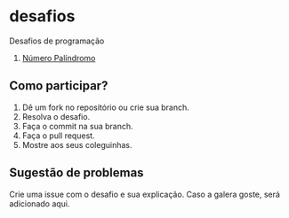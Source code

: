 # desafios
Desafios de programação

1. [Número Palíndromo](https://github.com/ufrpe-uast/desafios/blob/master/1-numero-palindromo/README.md)

## Como participar?
1. Dê um fork no repositório ou crie sua branch.
2. Resolva o desafio.
3. Faça o commit na sua branch.
4. Faça o pull request.
5. Mostre aos seus coleguinhas.

## Sugestão de problemas
Crie uma issue com o desafio e sua explicação. Caso a galera goste, será adicionado aqui.
